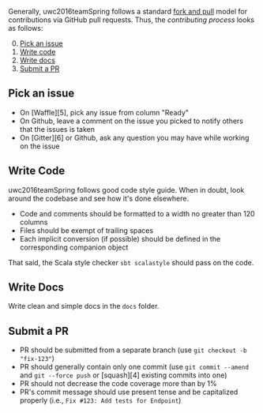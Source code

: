 Generally, uwc2016teamSpring follows a standard [fork and pull][0] model for contributions via GitHub pull requests. Thus, the
_contributing process_ looks as follows:

0. [Pick an issue](#pick-an-issue)
1. [Write code](#write-code)
2. [Write docs](#write-docs)
3. [Submit a PR](#submit-a-pr)

## Pick an issue

* On [Waffle][5], pick any issue from column "Ready"
* On Github, leave a comment on the issue you picked to notify others that the issues is taken
* On [Gitter][6] or Github, ask any question you may have while working on the issue

## Write Code
uwc2016teamSpring follows good code style guide. When in doubt, look around the codebase and see how it's done
elsewhere.

* Code and comments should be formatted to a width no greater than 120 columns
* Files should be exempt of trailing spaces
* Each implicit conversion (if possible) should be defined in the corresponding companion object

That said, the Scala style checker `sbt scalastyle` should pass on the code.

## Write Docs
Write clean and simple docs in the `docs` folder.

## Submit a PR
* PR should be submitted from a separate branch (use `git checkout -b "fix-123"`)
* PR should generally contain only one commit (use `git commit --amend` and `git --force push` or [squash][4] existing commits into one)
* PR should not decrease the code coverage more than by 1%
* PR's commit message should use present tense and be capitalized properly (i.e., `Fix #123: Add tests for Endpoint`)

[0]: https://help.github.com/articles/using-pull-requests/
[1]: http://gitready.com/advanced/2009/02/10/squashing-commits-with-rebase.html


